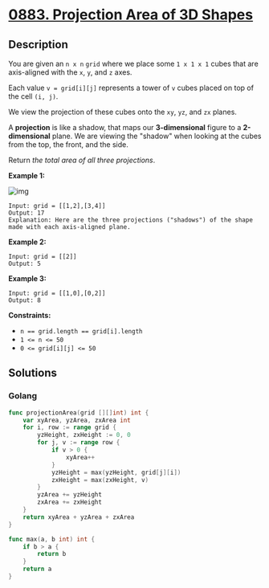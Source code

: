 # [0883. Projection Area of 3D Shapes](https://leetcode-cn.com/problems/projection-area-of-3d-shapes/)

## Description


You are given an `n x n` `grid` where we place some `1 x 1 x 1` cubes that are axis-aligned with the `x`, `y`, and `z` axes.

Each value `v = grid[i][j]` represents a tower of `v` cubes placed on top of the cell `(i, j)`.

We view the projection of these cubes onto the `xy`, `yz`, and `zx` planes.

A **projection** is like a shadow, that maps our **3-dimensional** figure to a **2-dimensional** plane. We are viewing the "shadow" when looking at the cubes from the top, the front, and the side.

Return *the total area of all three projections*.

 

**Example 1:**

![img](https://s3-lc-upload.s3.amazonaws.com/uploads/2018/08/02/shadow.png)

```
Input: grid = [[1,2],[3,4]]
Output: 17
Explanation: Here are the three projections ("shadows") of the shape made with each axis-aligned plane.
```

**Example 2:**

```
Input: grid = [[2]]
Output: 5
```

**Example 3:**

```
Input: grid = [[1,0],[0,2]]
Output: 8
```

 

**Constraints:**

- `n == grid.length == grid[i].length`
- `1 <= n <= 50`
- `0 <= grid[i][j] <= 50`







## Solutions

<!-- tabs:start -->

### **Golang**

```go
func projectionArea(grid [][]int) int {
    var xyArea, yzArea, zxArea int
    for i, row := range grid {
        yzHeight, zxHeight := 0, 0
        for j, v := range row {
            if v > 0 {
                xyArea++
            }
            yzHeight = max(yzHeight, grid[j][i])
            zxHeight = max(zxHeight, v)
        }
        yzArea += yzHeight
        zxArea += zxHeight
    }
    return xyArea + yzArea + zxArea
}

func max(a, b int) int {
    if b > a {
        return b
    }
    return a
}
```

<!-- tabs:end -->